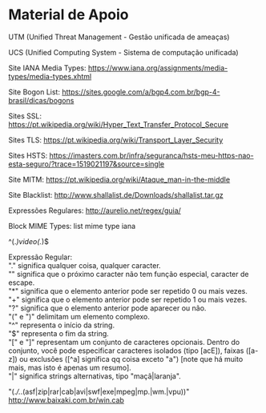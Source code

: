 <h1>Material de Apoio</h1>

UTM (Unified Threat Management - Gestão unificada de ameaças)

UCS (Unified Computing System - Sistema de computação unificada)

Site IANA Media Types: https://www.iana.org/assignments/media-types/media-types.xhtml

Site Bogon List: https://sites.google.com/a/bgp4.com.br/bgp-4-brasil/dicas/bogons

Sites SSL: https://pt.wikipedia.org/wiki/Hyper_Text_Transfer_Protocol_Secure

Sites TLS: https://pt.wikipedia.org/wiki/Transport_Layer_Security

Sites HSTS: https://imasters.com.br/infra/seguranca/hsts-meu-https-nao-esta-seguro/?trace=1519021197&source=single

Site MITM: https://pt.wikipedia.org/wiki/Ataque_man-in-the-middle

Site Blacklist: http://www.shallalist.de/Downloads/shallalist.tar.gz

Expressões Regulares: http://aurelio.net/regex/guia/

Block MIME Types:	list mime type iana

^(.*)video(.*)$

Expressão Regular:<br>
"." significa qualquer coisa, qualquer caracter.<br>
"\" significa que o próximo caracter não tem função especial, caracter de escape.<br>
"*" significa que o elemento anterior pode ser repetido 0 ou mais vezes.<br>
"+" significa que o elemento anterior pode ser repetido 1 ou mais vezes.<br>
"?" significa que o elemento anterior pode aparecer ou não.<br>
"(" e ")" delimitam um elemento complexo.<br>
"^" representa o início da string.<br>
"$" representa o fim da string.<br>
"[" e "]" representam um conjunto de caracteres opcionais. Dentro do conjunto, você pode especificar caracteres isolados (tipo [acE]), faixas ([a-z]) ou exclusões ([^a] significa qq coisa exceto "a") [note que há muito mais, mas isto é apenas um resumo].<br>
"|" significa strings alternativas, tipo "maçã|laranja".<br>

"(.*\/.*\.(asf|zip|rar|cab|avi|swf|exe|mpeg|mp.|wm.|vpu))"<br>
http://www.baixaki.com.br/win.cab

